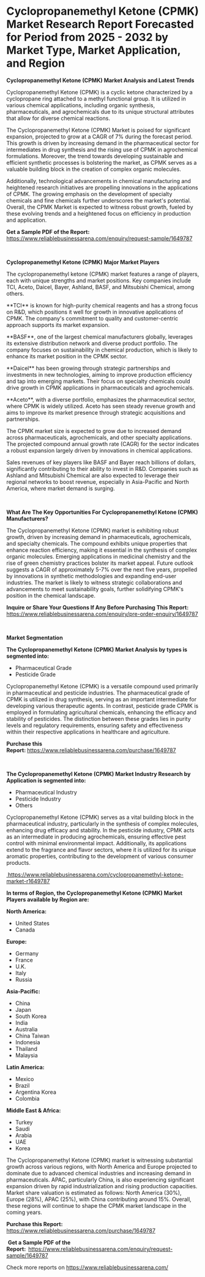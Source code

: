 <p><h1>Cyclopropanemethyl Ketone (CPMK) Market Research Report Forecasted for Period from 2025 -  2032 by Market Type, Market Application, and Region</h1></p><p><strong>Cyclopropanemethyl Ketone (CPMK) Market Analysis and Latest Trends</strong></p>
<p><p>Cyclopropanemethyl Ketone (CPMK) is a cyclic ketone characterized by a cyclopropane ring attached to a methyl functional group. It is utilized in various chemical applications, including organic synthesis, pharmaceuticals, and agrochemicals due to its unique structural attributes that allow for diverse chemical reactions.</p><p>The Cyclopropanemethyl Ketone (CPMK) Market is poised for significant expansion, projected to grow at a CAGR of 7% during the forecast period. This growth is driven by increasing demand in the pharmaceutical sector for intermediates in drug synthesis and the rising use of CPMK in agrochemical formulations. Moreover, the trend towards developing sustainable and efficient synthetic processes is bolstering the market, as CPMK serves as a valuable building block in the creation of complex organic molecules.</p><p>Additionally, technological advancements in chemical manufacturing and heightened research initiatives are propelling innovations in the applications of CPMK. The growing emphasis on the development of specialty chemicals and fine chemicals further underscores the market's potential. Overall, the CPMK Market is expected to witness robust growth, fueled by these evolving trends and a heightened focus on efficiency in production and application.</p></p>
<p><strong>Get a Sample PDF of the Report:&nbsp;</strong> <a href="https://www.reliablebusinessarena.com/enquiry/request-sample/1649787?utm_campaign=3015&utm_medium=2&utm_source=Github&utm_content=ia&utm_term=26032025&utm_id=cyclopropanemethyl-ketone-cpmk">https://www.reliablebusinessarena.com/enquiry/request-sample/1649787</a></p>
<p>&nbsp;</p>
<p><strong>Cyclopropanemethyl Ketone (CPMK) Major Market Players</strong></p>
<p><p>The cyclopropanemethyl ketone (CPMK) market features a range of players, each with unique strengths and market positions. Key companies include TCI, Aceto, Daicel, Bayer, Ashland, BASF, and Mitsubishi Chemical, among others. </p><p>**TCI** is known for high-purity chemical reagents and has a strong focus on R&D, which positions it well for growth in innovative applications of CPMK. The company's commitment to quality and customer-centric approach supports its market expansion. </p><p>**BASF**, one of the largest chemical manufacturers globally, leverages its extensive distribution network and diverse product portfolio. The company focuses on sustainability in chemical production, which is likely to enhance its market position in the CPMK sector. </p><p>**Daicel** has been growing through strategic partnerships and investments in new technologies, aiming to improve production efficiency and tap into emerging markets. Their focus on specialty chemicals could drive growth in CPMK applications in pharmaceuticals and agrochemicals.</p><p>**Aceto**, with a diverse portfolio, emphasizes the pharmaceutical sector, where CPMK is widely utilized. Aceto has seen steady revenue growth and aims to improve its market presence through strategic acquisitions and partnerships.</p><p>The CPMK market size is expected to grow due to increased demand across pharmaceuticals, agrochemicals, and other specialty applications. The projected compound annual growth rate (CAGR) for the sector indicates a robust expansion largely driven by innovations in chemical applications.</p><p>Sales revenues of key players like BASF and Bayer reach billions of dollars, significantly contributing to their ability to invest in R&D. Companies such as Ashland and Mitsubishi Chemical are also expected to leverage their regional networks to boost revenue, especially in Asia-Pacific and North America, where market demand is surging.</p></p>
<p>&nbsp;</p>
<p><strong>What Are The Key Opportunities For Cyclopropanemethyl Ketone (CPMK) Manufacturers?</strong></p>
<p><p>The Cyclopropanemethyl Ketone (CPMK) market is exhibiting robust growth, driven by increasing demand in pharmaceuticals, agrochemicals, and specialty chemicals. The compound exhibits unique properties that enhance reaction efficiency, making it essential in the synthesis of complex organic molecules. Emerging applications in medicinal chemistry and the rise of green chemistry practices bolster its market appeal. Future outlook suggests a CAGR of approximately 5-7% over the next five years, propelled by innovations in synthetic methodologies and expanding end-user industries. The market is likely to witness strategic collaborations and advancements to meet sustainability goals, further solidifying CPMK's position in the chemical landscape.</p></p>
<p><strong>Inquire or Share Your Questions If Any Before Purchasing This Report:</strong> <a href="https://www.reliablebusinessarena.com/enquiry/pre-order-enquiry/1649787?utm_campaign=3015&utm_medium=2&utm_source=Github&utm_content=ia&utm_term=26032025&utm_id=cyclopropanemethyl-ketone-cpmk">https://www.reliablebusinessarena.com/enquiry/pre-order-enquiry/1649787</a></p>
<p>&nbsp;</p>
<p><strong>Market Segmentation</strong></p>
<p><strong>The Cyclopropanemethyl Ketone (CPMK) Market Analysis by types is segmented into:</strong></p>
<p><ul><li>Pharmaceutical Grade</li><li>Pesticide Grade</li></ul></p>
<p><p>Cyclopropanemethyl Ketone (CPMK) is a versatile compound used primarily in pharmaceutical and pesticide industries. The pharmaceutical grade of CPMK is utilized in drug synthesis, serving as an important intermediate for developing various therapeutic agents. In contrast, pesticide grade CPMK is employed in formulating agricultural chemicals, enhancing the efficacy and stability of pesticides. The distinction between these grades lies in purity levels and regulatory requirements, ensuring safety and effectiveness within their respective applications in healthcare and agriculture.</p></p>
<p><strong>Purchase this Report:&nbsp;</strong><a href="https://www.reliablebusinessarena.com/purchase/1649787?utm_campaign=3015&utm_medium=2&utm_source=Github&utm_content=ia&utm_term=26032025&utm_id=cyclopropanemethyl-ketone-cpmk">https://www.reliablebusinessarena.com/purchase/1649787</a></p>
<p>&nbsp;</p>
<p><strong>The Cyclopropanemethyl Ketone (CPMK) Market Industry Research by Application is segmented into:</strong></p>
<p><ul><li>Pharmaceutical Industry</li><li>Pesticide Industry</li><li>Others</li></ul></p>
<p><p>Cyclopropanemethyl Ketone (CPMK) serves as a vital building block in the pharmaceutical industry, particularly in the synthesis of complex molecules, enhancing drug efficacy and stability. In the pesticide industry, CPMK acts as an intermediate in producing agrochemicals, ensuring effective pest control with minimal environmental impact. Additionally, its applications extend to the fragrance and flavor sectors, where it is utilized for its unique aromatic properties, contributing to the development of various consumer products.</p></p>
<p><a href="https://www.reliablebusinessarena.com/cyclopropanemethyl-ketone-market-r1649787?utm_campaign=3015&utm_medium=2&utm_source=Github&utm_content=ia&utm_term=26032025&utm_id=cyclopropanemethyl-ketone-cpmk">&nbsp;https://www.reliablebusinessarena.com/cyclopropanemethyl-ketone-market-r1649787</a></p>
<p><strong>In terms of Region, the Cyclopropanemethyl Ketone (CPMK) Market Players available by Region are:</strong></p>
<p>
    <p> <strong> North America: </strong>
        <ul>
            <li>United States</li>
            <li>Canada</li>
        </ul>
        </p> 
    <p> <strong> Europe: </strong>
        <ul>
            <li>Germany</li>
            <li>France</li>
            <li>U.K.</li>
            <li>Italy</li>
            <li>Russia</li>
        </ul>
        </p> 
    <p> <strong> Asia-Pacific: </strong>
        <ul>
            <li>China</li>
            <li>Japan</li>
            <li>South Korea</li>
            <li>India</li>
            <li>Australia</li>
            <li>China Taiwan</li>
            <li>Indonesia</li>
            <li>Thailand</li>
            <li>Malaysia</li>
        </ul>
        </p> 
    <p> <strong> Latin America: </strong>
        <ul>
            <li>Mexico</li>
            <li>Brazil</li>
            <li>Argentina Korea</li>
            <li>Colombia</li>
        </ul>
        </p> 
    <p> <strong> Middle East & Africa: </strong>
        <ul>
            <li>Turkey</li>
            <li>Saudi</li>
            <li>Arabia</li>
            <li>UAE</li>
            <li>Korea</li>
        </ul>
    </p>
    </p>
<p><p>The Cyclopropanemethyl Ketone (CPMK) market is witnessing substantial growth across various regions, with North America and Europe projected to dominate due to advanced chemical industries and increasing demand in pharmaceuticals. APAC, particularly China, is also experiencing significant expansion driven by rapid industrialization and rising production capacities. Market share valuation is estimated as follows: North America (30%), Europe (28%), APAC (25%), with China contributing around 15%. Overall, these regions will continue to shape the CPMK market landscape in the coming years.</p></p>
<p><strong>Purchase this Report: </strong><a href="https://www.reliablebusinessarena.com/purchase/1649787?utm_campaign=3015&utm_medium=2&utm_source=Github&utm_content=ia&utm_term=26032025&utm_id=cyclopropanemethyl-ketone-cpmk">https://www.reliablebusinessarena.com/purchase/1649787</a></p>
<p>&nbsp;<strong>Get a Sample PDF of the Report:&nbsp;&nbsp;</strong><a href="https://www.reliablebusinessarena.com/enquiry/request-sample/1649787?utm_campaign=3015&utm_medium=2&utm_source=Github&utm_content=ia&utm_term=26032025&utm_id=cyclopropanemethyl-ketone-cpmk">https://www.reliablebusinessarena.com/enquiry/request-sample/1649787</a></p>
<p><strong></strong></p>
<p>Check more reports on <a href="https://www.reliablebusinessarena.com/?utm_campaign=3015&utm_medium=2&utm_source=Github&utm_content=ia&utm_term=26032025&utm_id=cyclopropanemethyl-ketone-cpmk">https://www.reliablebusinessarena.com/</a></p>